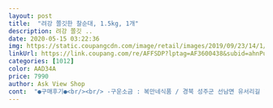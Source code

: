 ```yaml
---
layout: post 
title:  "려강 쫄깃한 찰순대, 1.5kg, 1개" 
description: 려강 쫄깃 ..
date: 2020-05-15 03:22:36 
img: https://static.coupangcdn.com/image/retail/images/2019/09/23/14/1/62fc4b14-16bf-4381-95b5-1e8a990194ec.jpg 
linkUrl: https://link.coupang.com/re/AFFSDP?lptag=AF3600438&subid=ahnPublicAsk&pageKey=305700588&itemId=963535858&vendorItemId=5366606170&traceid=V0-113-dd0403e0271aeaf2 
categories: [1012] 
color: AAD34A 
price: 7990 
author: Ask View Shop 
cont:  "●구매후기●<br/><br/> -구운소금 : 복만네식품 / 경북 성주군 선남면 유서리길 174<br/> -22<br/><br/> -구운순대소금 : 가공소금<br/><br/> -끓는 물 조리 시<br/><br/> -순대 : 즉석조리식품<br/><br/> -전자레인지 조리 시<br/><br/> -찰순대 : (주)려강 제2공장 / 경북 김천시 공단로 152<br/> -30<br/>1.<br/>어릴적 재래시장에서 먹던 바로 그 순대... <br/> 옛맛 살린 제대로된 순대를 만났습니다.<br/> 려강이란 회사명은 이번에 처음 듣는데 순대 잘만드는 맛집이네요... <br/>^^;<br/>1인이 먹기엔 좀 부담스러운 양이고 23인에게 적합하지 않을까 싶네요.<br/><br/>2.<br/>적당한 굵기와 찰진 식감, 얇은 소창 껍질, 속살로 쓰인 당면과 선지 양념까지... <br/>모든게 어우러져 고퀄의 클래식 순대를 맛볼 수 있게 만듭니다.<br/> 특유의 순대 군내도 전혀 나지 않습니다.<br/><br/>3.<br/>국내산 돼지 소창과 선지로 만들어 통통하고 쫄깃한 식감이 입맛을 맛깔나게 사로잡는다는 자기PR글도 인정합니다.<br/><br/>3팩으로 들어 있어서<br/>3회 분량 개별포장 되어있어서 좋아요.<br/><br/>4.<br/>순대 먹을 때 빠질 수 없는 소금도 동봉돼 있어 짭조름한 감칠맛을 맛볼 수 있습니다.<br/> 저는 소금파라 이 부분이 제일 맘에 드는데... <br/>혹시 된장에 찍어 먹는 걸 좋아하시는 된장파 분들은 따로 만들어 드셔야 합니다.<br/><br/>4월 24일에 받았는데,<br/>5.<br/>조리방법은 두가지... <br/><br/>500그람 짜리<br/>5월 17일까지 기한이에요<br/>6.<br/>데워진 순대를 식칼로 썰어 먹어도 되지만 집게로 순대를 잡고 가위를 이용해 잘라도 손쉽게 잘라집니다.<br/><br/>7.<br/>일부 상품평에 짜다는 분도 있던데... <br/>평소 싱겁게 먹는 제입맛에도 전혀 짜지 않더군요.<br/> 개인취향이라 다를 수 있으니 참고하시기 바랍니다.<br/><br/>8.<br/>로켓배송에 새벽배송까지 가능한 제품이라 배송도 편리한데다 가격도 착해서 너무 흡족합니다.<br/><br/>9.<br/>하얗고 커다란 봉지 열면 500그람짜리 순대 3개랑 소금스프 3개가 들어있습니다.<br/> 지퍼백이 아니라 아쉽지만 어차피 순대 개별포장은 진공밀봉포장이라 냉장보관에는 문제가 없습니다.<br/><br/>HACCP 인증 제품<br/>가격 : 	8,990원<br/>려강 쫄깃한 찰순대, 1.<br/>5kg, 1개<br/>보관 방법 : 냉장(010℃)<br/>산지 환경 : 국내산 돼지 소창 사용<br/>생산자 및 소재지<br/>식품의 유형<br/>유통기한 : 2020년 01월 19일 이후인 상품<br/>제조년월일 : 2019년 12월 05일<br/>포장단위별 용량(중량), 수량<br/>추가후기... <br/>2020.<br/>01.<br/>04.<br/><br/>●구매이유<br/>●상품평<br/>●지인추천 재구매할거냐 물으신다면... <br/>현재까지 단점이 없으니 OK!!!<br/>가위로 썰어 놓으니<br/>겨울철 차가운 날씨에 외식하러 밖에 나가긴 싫고 집에서 손쉽게 데워 먹을 수 있는 간편식 없나 검색하다 비교적 상품평 좋은 찰순대를 발견하고 주문했습니다.<br/><br/>금방 쪄서 따뜻하게 먹으니<br/>김 오른 찜솥에 중불로 15분 쪘어요<br/>내일은 순대볶음 해먹어보렵니다.<br/><br/>냄새 없더라구요<br/>냄새가 적었구요<br/>냄새도 하나도 안나고 쫄깃쫄깃 맛있네요 ㅎ<br/>냉장고에 남은 두 팩은 약불에 쪄 봐야겠어요<br/>냉장보관 했다가<br/>당일 아주 빠르게 배송 받았구요.<br/><br/>동네 시장에서 자주 사다 먹는데,<br/>뒷면에 간단한 조리법과<br/>떡볶이보다 더 맛있고 냄새 안나고 양도 많고 퀄리티 좋아요.<br/><br/>맘 상했어요 ㅎ<br/>맛도 별로에요<br/>맛없다는 평도 있어서<br/>맛있고 쫄깃했어요<br/>반신반의 하다가 주문했는데,<br/>보냉팩에 아이스팩 넣어서<br/>봉지때 넣어 끓이는 건 환경호르몬 때문에 찝찝해서<br/>불을 더 약하게 약불로 쪄야하는걸까요?<br/>빵! 하고 터졌네요 ㅎ<br/>상품평에 맛있다는 평도있고<br/>상품평이 좋아 구입했어요.<br/><br/>새벽에 시켰는데,<br/>소금도 3봉지 들어 있어요<br/>순대를 워낙 좋아하는데다 가격도 나쁘지 않고<br/>시장에서 파는 순대보다<br/>아이 셋이 모두 순대를 좋아해요.<br/><br/>아이들 셋이 실컷 먹었어요<br/>아이들도 맛있다고 마구 집어 먹었어요 ㅎ<br/>안전하게 받았어요<br/>어쩔때는 3천원어치를<br/>어쩔때는 넉넉히 주시고<br/>왠걸요!<br/>유통기한이 적혀 있어요<br/>잘 먹었습니다♡<br/>저녁으로 분식을 정했는데<br/>저는 뒷면에 적힌 조리법대로 안하고<br/>저는 코를 가까이대고 킁킁해봐도<br/>주문해 봤어요<br/>찌끄래기만 천원정도치? 줄때도 있어서<br/>찜기에 쪄먹었는데 분식집에서 사먹는 맛과 다르지 않네요.<br/><br/>찜솥에 그냥 물만 붓고 쪘는데<br/>찜솥에 쪄서 먹어 봤어요<br/>찰순대 500g x 3개입 + 구운대소금 3g x 3입, 1개<br/>첫번째 팩은 잡내 하나도 없이 너무 맛있었는데 두번째 팩에 든 순대에선 살짝 군내가 나네요... <br/>포장마다 품질이 일정하지 않으면 살짝 섭섭하지요... <br/>ㅋ 일관성 있는 품질관리를 요청합니다.<br/><br/>칼로 콕콕 여러군데 칼집 내서 쪘는데<br/>쿠팡 프레시에 순대가 괜찮아 보이길래<br/>쿠팡프레시 덕분에 맛있는 순대<br/>큰 접시에 한가득 양이 꽤 많아서<br/>터진다는 후기가 있어서<br/>포장지 그대로 끓는 물에서 15분간 조리 후 썰어드시면 됩니다.<br/><br/>포장지를 3㎝ 정도 자르고 전자레인지에서 45분간 가열하시면 됩니다.<br/> (700W 기준)<br/>한 팩씩 조리해 먹으면 좋겠어요<br/>한군데는 그때그때 아줌마 맘대로라<br/>한군데는 양도 너무 조금 주고<br/>" 
---
```

